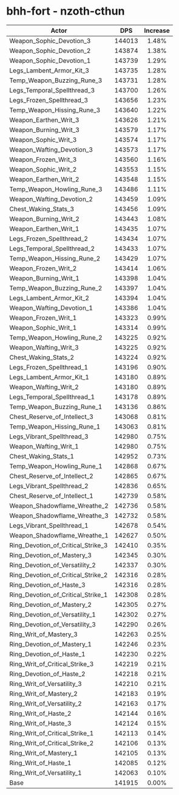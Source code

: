 # bhh-fort - nzoth-cthun
| Actor | DPS | Increase |
|---|:---:|:---:|
|Weapon_Sophic_Devotion_3|144013|1.48%|
|Weapon_Sophic_Devotion_2|143874|1.38%|
|Weapon_Sophic_Devotion_1|143739|1.29%|
|Legs_Lambent_Armor_Kit_3|143735|1.28%|
|Temp_Weapon_Buzzing_Rune_3|143731|1.28%|
|Legs_Temporal_Spellthread_3|143700|1.26%|
|Legs_Frozen_Spellthread_3|143656|1.23%|
|Temp_Weapon_Hissing_Rune_3|143640|1.22%|
|Weapon_Earthen_Writ_3|143626|1.21%|
|Weapon_Burning_Writ_3|143579|1.17%|
|Weapon_Sophic_Writ_3|143574|1.17%|
|Weapon_Wafting_Devotion_3|143573|1.17%|
|Weapon_Frozen_Writ_3|143560|1.16%|
|Weapon_Sophic_Writ_2|143553|1.15%|
|Weapon_Earthen_Writ_2|143548|1.15%|
|Temp_Weapon_Howling_Rune_3|143486|1.11%|
|Weapon_Wafting_Devotion_2|143459|1.09%|
|Chest_Waking_Stats_3|143456|1.09%|
|Weapon_Burning_Writ_2|143443|1.08%|
|Weapon_Earthen_Writ_1|143435|1.07%|
|Legs_Frozen_Spellthread_2|143434|1.07%|
|Legs_Temporal_Spellthread_2|143433|1.07%|
|Temp_Weapon_Hissing_Rune_2|143429|1.07%|
|Weapon_Frozen_Writ_2|143414|1.06%|
|Weapon_Burning_Writ_1|143398|1.04%|
|Temp_Weapon_Buzzing_Rune_2|143397|1.04%|
|Legs_Lambent_Armor_Kit_2|143394|1.04%|
|Weapon_Wafting_Devotion_1|143386|1.04%|
|Weapon_Frozen_Writ_1|143323|0.99%|
|Weapon_Sophic_Writ_1|143314|0.99%|
|Temp_Weapon_Howling_Rune_2|143225|0.92%|
|Weapon_Wafting_Writ_3|143225|0.92%|
|Chest_Waking_Stats_2|143224|0.92%|
|Legs_Frozen_Spellthread_1|143196|0.90%|
|Legs_Lambent_Armor_Kit_1|143180|0.89%|
|Weapon_Wafting_Writ_2|143180|0.89%|
|Legs_Temporal_Spellthread_1|143178|0.89%|
|Temp_Weapon_Buzzing_Rune_1|143136|0.86%|
|Chest_Reserve_of_Intellect_3|143068|0.81%|
|Temp_Weapon_Hissing_Rune_1|143063|0.81%|
|Legs_Vibrant_Spellthread_3|142980|0.75%|
|Weapon_Wafting_Writ_1|142980|0.75%|
|Chest_Waking_Stats_1|142952|0.73%|
|Temp_Weapon_Howling_Rune_1|142868|0.67%|
|Chest_Reserve_of_Intellect_2|142865|0.67%|
|Legs_Vibrant_Spellthread_2|142836|0.65%|
|Chest_Reserve_of_Intellect_1|142739|0.58%|
|Weapon_Shadowflame_Wreathe_2|142736|0.58%|
|Weapon_Shadowflame_Wreathe_3|142732|0.58%|
|Legs_Vibrant_Spellthread_1|142678|0.54%|
|Weapon_Shadowflame_Wreathe_1|142627|0.50%|
|Ring_Devotion_of_Critical_Strike_3|142410|0.35%|
|Ring_Devotion_of_Mastery_3|142345|0.30%|
|Ring_Devotion_of_Versatility_2|142337|0.30%|
|Ring_Devotion_of_Critical_Strike_2|142316|0.28%|
|Ring_Devotion_of_Haste_3|142316|0.28%|
|Ring_Devotion_of_Critical_Strike_1|142308|0.28%|
|Ring_Devotion_of_Mastery_2|142305|0.27%|
|Ring_Devotion_of_Versatility_1|142302|0.27%|
|Ring_Devotion_of_Versatility_3|142290|0.26%|
|Ring_Writ_of_Mastery_3|142263|0.25%|
|Ring_Devotion_of_Mastery_1|142246|0.23%|
|Ring_Devotion_of_Haste_1|142230|0.22%|
|Ring_Writ_of_Critical_Strike_3|142219|0.21%|
|Ring_Devotion_of_Haste_2|142218|0.21%|
|Ring_Writ_of_Versatility_3|142210|0.21%|
|Ring_Writ_of_Mastery_2|142183|0.19%|
|Ring_Writ_of_Versatility_2|142163|0.17%|
|Ring_Writ_of_Haste_2|142144|0.16%|
|Ring_Writ_of_Haste_3|142124|0.15%|
|Ring_Writ_of_Critical_Strike_1|142113|0.14%|
|Ring_Writ_of_Critical_Strike_2|142106|0.13%|
|Ring_Writ_of_Mastery_1|142105|0.13%|
|Ring_Writ_of_Haste_1|142085|0.12%|
|Ring_Writ_of_Versatility_1|142063|0.10%|
|Base|141915|0.00%|
